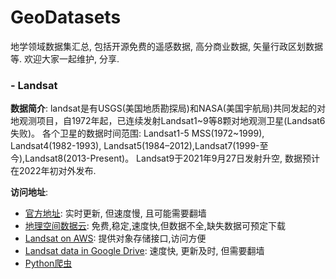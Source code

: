 # GeoDatasets

地学领域数据集汇总, 包括开源免费的遥感数据, 高分商业数据, 矢量行政区划数据等. 欢迎大家一起维护, 分享.

### - Landsat

**数据简介**: landsat是有USGS(美国地质勘探局)和NASA(美国宇航局)共同发起的对地观测项目，自1972年起，已连续发射Landsat1~9等8颗对地观测卫星(Landsat6失败)。
各个卫星的数据时间范围: Landsat1-5 MSS(1972~1999), Landsat4(1982-1993), Landsat5(1984–2012),Landsat7(1999-至今),Landsat8(2013-Present)。
Landsat9于2021年9月27日发射升空, 数据预计在2022年初对外发布.

**访问地址**:
- [官方地址](https://earthexplorer.usgs.gov): 实时更新, 但速度慢, 且可能需要翻墙
- [地理空间数据云](https://www.gscloud.cn/sources/accessdata/411?pid=1): 免费,稳定,速度快,但数据不全,缺失数据可预定下载
- [Landsat on AWS](https://docs.opendata.aws/landsat-pds/readme.html): 提供对象存储接口,访问方便
- [Landsat data in Google Drive](https://cloud.google.com/storage/docs/public-datasets/landsat): 速度快, 更新及时, 但需要翻墙
- [Python爬虫](http://olivierhagolle.github.io/LANDSAT-Download/)